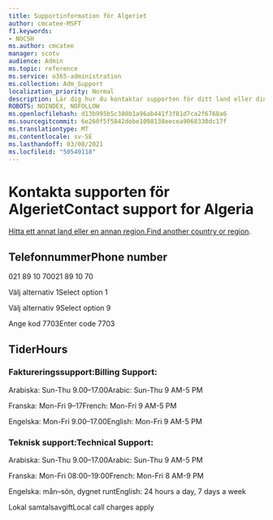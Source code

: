 ```yaml
---
title: Supportinformation för Algeriet
author: cmcatee-MSFT
f1.keywords:
- NOCSH
ms.author: cmcatee
manager: scotv
audience: Admin
ms.topic: reference
ms.service: o365-administration
ms.collection: Adm_Support
localization_priority: Normal
description: Lär dig hur du kontaktar supporten för ditt land eller din region.
ROBOTS: NOINDEX, NOFOLLOW
ms.openlocfilehash: d13b995b5c380b1a96ab441f3f81d7ca2f6768a6
ms.sourcegitcommit: 6e260f5f5842debe1098138eecea9068330dc17f
ms.translationtype: MT
ms.contentlocale: sv-SE
ms.lasthandoff: 03/08/2021
ms.locfileid: "50549118"
---
```

# <a name="contact-support-for-algeria"></a><span data-ttu-id="79905-103">Kontakta supporten för Algeriet</span><span class="sxs-lookup"><span data-stu-id="79905-103">Contact support for Algeria</span></span>

<span data-ttu-id="79905-104">[Hitta ett annat land eller en annan region.](../contact-support-for-business-products.md)</span><span class="sxs-lookup"><span data-stu-id="79905-104">[Find another country or region](../contact-support-for-business-products.md).</span></span>

## <a name="phone-number"></a><span data-ttu-id="79905-105">Telefonnummer</span><span class="sxs-lookup"><span data-stu-id="79905-105">Phone number</span></span>
<span data-ttu-id="79905-106">021 89 10 70</span><span class="sxs-lookup"><span data-stu-id="79905-106">021 89 10 70</span></span>

<span data-ttu-id="79905-107">Välj alternativ 1</span><span class="sxs-lookup"><span data-stu-id="79905-107">Select option 1</span></span>

<span data-ttu-id="79905-108">Välj alternativ 9</span><span class="sxs-lookup"><span data-stu-id="79905-108">Select option 9</span></span>

<span data-ttu-id="79905-109">Ange kod 7703</span><span class="sxs-lookup"><span data-stu-id="79905-109">Enter code 7703</span></span>

## <a name="hours"></a><span data-ttu-id="79905-110">Tider</span><span class="sxs-lookup"><span data-stu-id="79905-110">Hours</span></span>
### <a name="billing-support"></a><span data-ttu-id="79905-111">Faktureringssupport:</span><span class="sxs-lookup"><span data-stu-id="79905-111">Billing Support:</span></span>

<span data-ttu-id="79905-112">Arabiska: Sun-Thu 9.00–17.00</span><span class="sxs-lookup"><span data-stu-id="79905-112">Arabic: Sun-Thu 9 AM-5 PM</span></span>

<span data-ttu-id="79905-113">Franska: Mon-Fri 9–17</span><span class="sxs-lookup"><span data-stu-id="79905-113">French: Mon-Fri 9 AM-5 PM</span></span>

<span data-ttu-id="79905-114">Engelska: Mon-Fri 9.00–17.00</span><span class="sxs-lookup"><span data-stu-id="79905-114">English: Mon-Fri 9 AM-5 PM</span></span>

### <a name="technical-support"></a><span data-ttu-id="79905-115">Teknisk support:</span><span class="sxs-lookup"><span data-stu-id="79905-115">Technical Support:</span></span>

<span data-ttu-id="79905-116">Arabiska: Sun-Thu 9.00–17.00</span><span class="sxs-lookup"><span data-stu-id="79905-116">Arabic: Sun-Thu 9 AM-5 PM</span></span>

<span data-ttu-id="79905-117">Franska: Mon-Fri 08:00–19:00</span><span class="sxs-lookup"><span data-stu-id="79905-117">French: Mon-Fri 8 AM-9 PM</span></span>

<span data-ttu-id="79905-118">Engelska: mån–sön, dygnet runt</span><span class="sxs-lookup"><span data-stu-id="79905-118">English: 24 hours a day, 7 days a week</span></span>

<span data-ttu-id="79905-119">Lokal samtalsavgift</span><span class="sxs-lookup"><span data-stu-id="79905-119">Local call charges apply</span></span>
